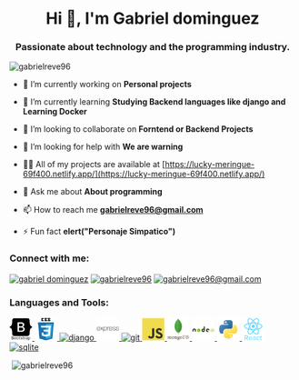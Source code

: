 <h1 align="center">Hi 👋, I'm Gabriel dominguez</h1>
<h3 align="center">Passionate about technology and the programming industry.</h3>

<p align="left"> <img src="https://komarev.com/ghpvc/?username=gabrielreve96&label=Profile%20views&color=0e75b6&style=flat" alt="gabrielreve96" /> </p>

- 🔭 I’m currently working on **Personal projects**

- 🌱 I’m currently learning **Studying Backend languages like django and Learning Docker**

- 👯 I’m looking to collaborate on **Forntend or Backend Projects**

- 🤝 I’m looking for help with **We are warning**

- 👨‍💻 All of my projects are available at [https://lucky-meringue-69f400.netlify.app/](https://lucky-meringue-69f400.netlify.app/)

- 💬 Ask me about **About programming**

- 📫 How to reach me **gabrielreve96@gmail.com**

- ⚡ Fun fact **elert("Personaje Simpatico")**

<h3 align="left">Connect with me:</h3>
<p align="left">

<a href="https://fb.com/gabriel dominguez" target="blank"><img align="center" src="https://raw.githubusercontent.com/rahuldkjain/github-profile-readme-generator/master/src/images/icons/Social/facebook.svg" alt="gabriel dominguez" height="30" width="40" /></a>
<a href="https://instagram.com/gabrielreve96" target="blank"><img align="center" src="https://raw.githubusercontent.com/rahuldkjain/github-profile-readme-generator/master/src/images/icons/Social/instagram.svg" alt="gabrielreve96" height="30" width="40" /></a>
<a href="https://www.youtube.com/c/gabrielreve96@gmail.com" target="blank"><img align="center" src="https://raw.githubusercontent.com/rahuldkjain/github-profile-readme-generator/master/src/images/icons/Social/youtube.svg" alt="gabrielreve96@gmail.com" height="30" width="40" /></a>
</p>

<h3 align="left">Languages and Tools:</h3>
<p align="left"> <a href="https://getbootstrap.com" target="_blank" rel="noreferrer"> <img src="https://raw.githubusercontent.com/devicons/devicon/master/icons/bootstrap/bootstrap-plain-wordmark.svg" alt="bootstrap" width="40" height="40"/> </a> <a href="https://www.w3schools.com/css/" target="_blank" rel="noreferrer"> <img src="https://raw.githubusercontent.com/devicons/devicon/master/icons/css3/css3-original-wordmark.svg" alt="css3" width="40" height="40"/> </a> <a href="https://www.djangoproject.com/" target="_blank" rel="noreferrer"> <img src="https://cdn.worldvectorlogo.com/logos/django.svg" alt="django" width="40" height="40"/> </a> <a href="https://expressjs.com" target="_blank" rel="noreferrer"> <img src="https://raw.githubusercontent.com/devicons/devicon/master/icons/express/express-original-wordmark.svg" alt="express" width="40" height="40"/> </a> <a href="https://git-scm.com/" target="_blank" rel="noreferrer"> <img src="https://www.vectorlogo.zone/logos/git-scm/git-scm-icon.svg" alt="git" width="40" height="40"/> </a> <a href="https://developer.mozilla.org/en-US/docs/Web/JavaScript" target="_blank" rel="noreferrer"> <img src="https://raw.githubusercontent.com/devicons/devicon/master/icons/javascript/javascript-original.svg" alt="javascript" width="40" height="40"/> </a> <a href="https://www.mongodb.com/" target="_blank" rel="noreferrer"> <img src="https://raw.githubusercontent.com/devicons/devicon/master/icons/mongodb/mongodb-original-wordmark.svg" alt="mongodb" width="40" height="40"/> </a> <a href="https://nodejs.org" target="_blank" rel="noreferrer"> <img src="https://raw.githubusercontent.com/devicons/devicon/master/icons/nodejs/nodejs-original-wordmark.svg" alt="nodejs" width="40" height="40"/> </a> <a href="https://www.python.org" target="_blank" rel="noreferrer"> <img src="https://raw.githubusercontent.com/devicons/devicon/master/icons/python/python-original.svg" alt="python" width="40" height="40"/> </a> <a href="https://reactjs.org/" target="_blank" rel="noreferrer"> <img src="https://raw.githubusercontent.com/devicons/devicon/master/icons/react/react-original-wordmark.svg" alt="react" width="40" height="40"/> </a> <a href="https://www.sqlite.org/" target="_blank" rel="noreferrer"> <img src="https://www.vectorlogo.zone/logos/sqlite/sqlite-icon.svg" alt="sqlite" width="40" height="40"/> </a> </p>

<p>&nbsp;<img align="center" src="https://github-readme-stats.vercel.app/api?username=gabrielreve96&show_icons=true&locale=en" alt="gabrielreve96" /></p>


